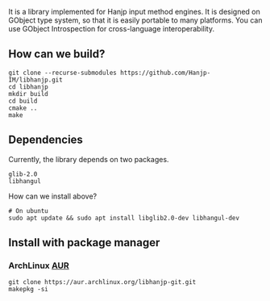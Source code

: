 It is a library implemented for Hanjp input method engines.
It is designed on GObject type system, so that it is easily portable to many platforms.
You can use GObject Introspection for cross-language interoperability.


## How can we build?
```
git clone --recurse-submodules https://github.com/Hanjp-IM/libhanjp.git
cd libhanjp
mkdir build
cd build
cmake ..
make
```

## Dependencies
Currently, the library depends on two packages.
```
glib-2.0
libhangul
```
How can we install above?
```
# On ubuntu
sudo apt update && sudo apt install libglib2.0-dev libhangul-dev

```

## Install with package manager

### ArchLinux [AUR](https://aur.archlinux.org/packages/libhanjp-git/)

```
git clone https://aur.archlinux.org/libhanjp-git.git
makepkg -si
```
